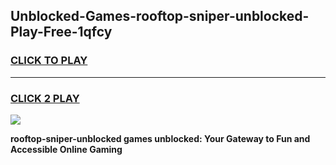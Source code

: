 
## Unblocked-Games-rooftop-sniper-unblocked-Play-Free-1qfcy
<h3>
<a href="https://premium76.site?title=rooftop-sniper-unblocked&ref=18A">CLICK TO PLAY</a></h3>
<hr>

<h3>
<a href="https://premium76.site?title=rooftop-sniper-unblocked&ref=18A">CLICK 2 PLAY</a>
  
</h3>

<a href="https://premium76.site?title=rooftop-sniper-unblocked&ref=18A"><img src="https://clearcache.store/games.png"></a>


**rooftop-sniper-unblocked games unblocked: Your Gateway to Fun and Accessible Online Gaming**
